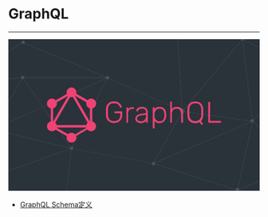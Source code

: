 # GraphQL

---

![GraphQL](./images/title.png)

- [GraphQL Schema定义](/repository/Libraries/GraphQL/docs/GraphQLSchema定义.md#graphql-schema定义)